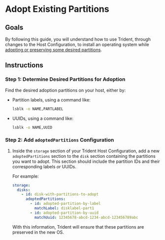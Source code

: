
# Adopt Existing Partitions

## Goals

By following this guide, you will understand how
to use Trident, through changes to the Host Configuration,
to install an operating system while
[adopting or preserving some desired partitions](../Explanation/Partition-Adoption.md).

## Instructions

### Step 1: Determine Desired Partitions for Adoption

Find the desired adoption partitions on your host, either by:

* Partition labels, using a command like:

    ``` bash
    lsblk -o NAME,PARTLABEL
    ```

* UUIDs, using a command like:

    ``` bash
    lsblk -o NAME,UUID
    ```

### Step 2: Add `adoptedPartitions` Configuration

1. Inside the `storage` section of your Trident Host Configuration,
   add a new `adoptedPartitions` section to the `disk` section containing
   the partitions you want to adopt. This section should include the
   partition IDs and their corresponding labels _or_ UUIDs.

   For example:

   ```yaml
   storage:
     disks:
       - id: disk-with-partitions-to-adopt
         adoptedPartitions:
           - id: adopted-partition-by-label
             matchLabel: disklabel-part1
           - id: adopted-partition-by-uuid
             matchUuid: 12345678-abcd-1234-abcd-123456789abc
   ```

   With this information, Trident will ensure that these partitions are
   preserved in the new OS.

